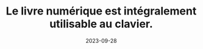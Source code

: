 ---
N: '161'
Rubrique: Navigation
title: Le livre numérique est intégralement utilisable au clavier. 
detail: Le site est intégralement utilisable au clavier. 
abstract: 
categories: [" Navigation"]
agrege: O4161-E053
opquast: '4 161'
indiceebook: '53'
description: "Règle n° 053"
weight:  053
actif: '1'
layout: rules
date: 2023-09-28
tags: ["", ""]
objectif: ["", ""]
Meo: [""]
Controle: ""
Author: "Opquast"
steps: ["", ""]
---